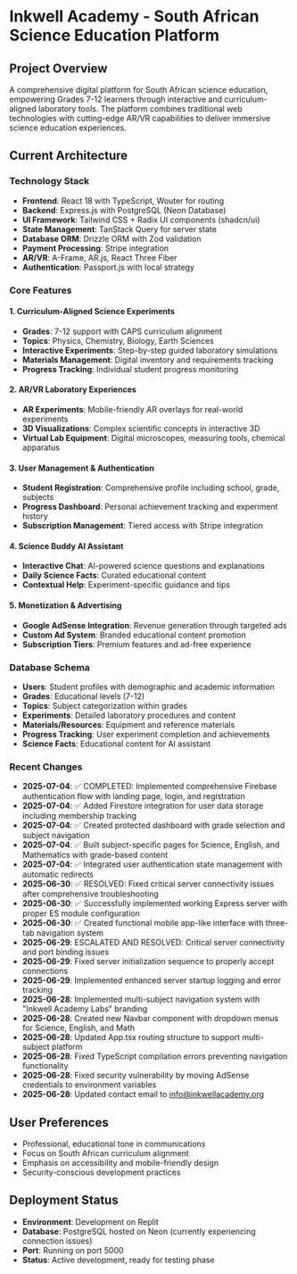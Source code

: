 # Inkwell Academy - South African Science Education Platform

## Project Overview
A comprehensive digital platform for South African science education, empowering Grades 7-12 learners through interactive and curriculum-aligned laboratory tools. The platform combines traditional web technologies with cutting-edge AR/VR capabilities to deliver immersive science education experiences.

## Current Architecture

### Technology Stack
- **Frontend**: React 18 with TypeScript, Wouter for routing
- **Backend**: Express.js with PostgreSQL (Neon Database)
- **UI Framework**: Tailwind CSS + Radix UI components (shadcn/ui)
- **State Management**: TanStack Query for server state
- **Database ORM**: Drizzle ORM with Zod validation
- **Payment Processing**: Stripe integration
- **AR/VR**: A-Frame, AR.js, React Three Fiber
- **Authentication**: Passport.js with local strategy

### Core Features

#### 1. Curriculum-Aligned Science Experiments
- **Grades**: 7-12 support with CAPS curriculum alignment
- **Topics**: Physics, Chemistry, Biology, Earth Sciences
- **Interactive Experiments**: Step-by-step guided laboratory simulations
- **Materials Management**: Digital inventory and requirements tracking
- **Progress Tracking**: Individual student progress monitoring

#### 2. AR/VR Laboratory Experiences
- **AR Experiments**: Mobile-friendly AR overlays for real-world experiments
- **3D Visualizations**: Complex scientific concepts in interactive 3D
- **Virtual Lab Equipment**: Digital microscopes, measuring tools, chemical apparatus

#### 3. User Management & Authentication
- **Student Registration**: Comprehensive profile including school, grade, subjects
- **Progress Dashboard**: Personal achievement tracking and experiment history
- **Subscription Management**: Tiered access with Stripe integration

#### 4. Science Buddy AI Assistant
- **Interactive Chat**: AI-powered science questions and explanations
- **Daily Science Facts**: Curated educational content
- **Contextual Help**: Experiment-specific guidance and tips

#### 5. Monetization & Advertising
- **Google AdSense Integration**: Revenue generation through targeted ads
- **Custom Ad System**: Branded educational content promotion
- **Subscription Tiers**: Premium features and ad-free experience

### Database Schema
- **Users**: Student profiles with demographic and academic information
- **Grades**: Educational levels (7-12)
- **Topics**: Subject categorization within grades
- **Experiments**: Detailed laboratory procedures and content
- **Materials/Resources**: Equipment and reference materials
- **Progress Tracking**: User experiment completion and achievements
- **Science Facts**: Educational content for AI assistant

### Recent Changes
- **2025-07-04**: ✅ COMPLETED: Implemented comprehensive Firebase authentication flow with landing page, login, and registration
- **2025-07-04**: ✅ Added Firestore integration for user data storage including membership tracking
- **2025-07-04**: ✅ Created protected dashboard with grade selection and subject navigation
- **2025-07-04**: ✅ Built subject-specific pages for Science, English, and Mathematics with grade-based content
- **2025-07-04**: ✅ Integrated user authentication state management with automatic redirects
- **2025-06-30**: ✅ RESOLVED: Fixed critical server connectivity issues after comprehensive troubleshooting
- **2025-06-30**: ✅ Successfully implemented working Express server with proper ES module configuration  
- **2025-06-30**: ✅ Created functional mobile app-like interface with three-tab navigation system
- **2025-06-29**: ESCALATED AND RESOLVED: Critical server connectivity and port binding issues
- **2025-06-29**: Fixed server initialization sequence to properly accept connections
- **2025-06-29**: Implemented enhanced server startup logging and error tracking
- **2025-06-28**: Implemented multi-subject navigation system with "Inkwell Academy Labs" branding
- **2025-06-28**: Created new Navbar component with dropdown menus for Science, English, and Math
- **2025-06-28**: Updated App.tsx routing structure to support multi-subject platform
- **2025-06-28**: Fixed TypeScript compilation errors preventing navigation functionality
- **2025-06-28**: Fixed security vulnerability by moving AdSense credentials to environment variables
- **2025-06-28**: Updated contact email to info@inkwellacademy.org

## User Preferences
- Professional, educational tone in communications
- Focus on South African curriculum alignment
- Emphasis on accessibility and mobile-friendly design
- Security-conscious development practices

## Deployment Status
- **Environment**: Development on Replit
- **Database**: PostgreSQL hosted on Neon (currently experiencing connection issues)
- **Port**: Running on port 5000
- **Status**: Active development, ready for testing phase